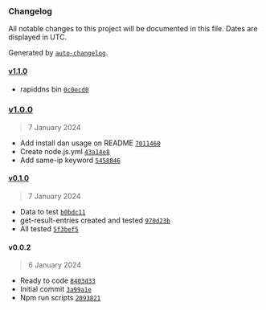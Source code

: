 ### Changelog

All notable changes to this project will be documented in this file. Dates are displayed in UTC.

Generated by [`auto-changelog`](https://github.com/CookPete/auto-changelog).

#### [v1.1.0](https://githubkb737/kucingbasah737/node-rapiddns-io-scrapper/compare/v1.0.0...v1.1.0)

- rapiddns bin [`0c0ecd0`](https://githubkb737/kucingbasah737/node-rapiddns-io-scrapper/commit/0c0ecd0e2d0eebfda01c4d7bab7304de82c3d2d3)

### [v1.0.0](https://githubkb737/kucingbasah737/node-rapiddns-io-scrapper/compare/v0.1.0...v1.0.0)

> 7 January 2024

- Add install dan usage on README [`7011460`](https://githubkb737/kucingbasah737/node-rapiddns-io-scrapper/commit/701146032e2093af7698b271cef8b26a1ce4c621)
- Create node.js.yml [`43a14e8`](https://githubkb737/kucingbasah737/node-rapiddns-io-scrapper/commit/43a14e89baea35aa0312ed2cffcd9f5bc2da6588)
- Add same-ip keyword [`5458846`](https://githubkb737/kucingbasah737/node-rapiddns-io-scrapper/commit/54588465b2e863724ade4d7d7271f4029bdf86d6)

#### [v0.1.0](https://githubkb737/kucingbasah737/node-rapiddns-io-scrapper/compare/v0.0.2...v0.1.0)

> 7 January 2024

- Data to test [`b0bdc11`](https://githubkb737/kucingbasah737/node-rapiddns-io-scrapper/commit/b0bdc11840dd6b7d7bb66443c541f36424d62a52)
- get-result-entries created and tested [`970d23b`](https://githubkb737/kucingbasah737/node-rapiddns-io-scrapper/commit/970d23b3b5b5b6a1a2d3ded28df326e6c281110c)
- All tested [`5f3bef5`](https://githubkb737/kucingbasah737/node-rapiddns-io-scrapper/commit/5f3bef5673a46a47bd5a5983842bf295ebf8b7fa)

#### v0.0.2

> 6 January 2024

- Ready to code [`8403d33`](https://githubkb737/kucingbasah737/node-rapiddns-io-scrapper/commit/8403d33ea0863b0de29da54b2f66154800e8ad9c)
- Initial commit [`3a99a1e`](https://githubkb737/kucingbasah737/node-rapiddns-io-scrapper/commit/3a99a1eea142ffda67c25a2f5adb37b86488ee90)
- Npm run scripts [`2093821`](https://githubkb737/kucingbasah737/node-rapiddns-io-scrapper/commit/20938219cfa50f8e5bd3652c27715520a98e4cda)

